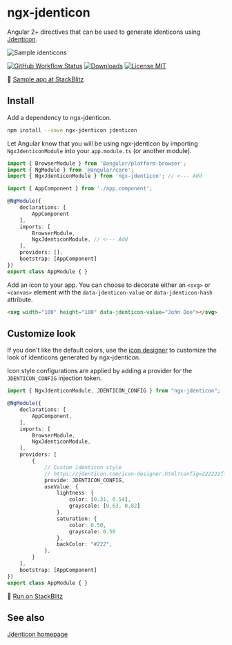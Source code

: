 # ngx-jdenticon

Angular 2+ directives that can be used to generate identicons using [Jdenticon](https://github.com/dmester/jdenticon).

![Sample identicons](https://jdenticon.com/hosted/github-samples.png)

[![GitHub Workflow Status](https://img.shields.io/github/workflow/status/dmester/ngx-jdenticon/Build/master?style=flat-square)](https://github.com/dmester/ngx-jdenticon/actions)
[![Downloads](https://img.shields.io/npm/dt/ngx-jdenticon.svg?style=flat-square)](https://www.npmjs.com/package/ngx-jdenticon)
[![License MIT](https://img.shields.io/badge/license-MIT-blue.svg?style=flat-square)](https://github.com/dmester/ngx-jdenticon/blob/master/LICENSE)

🚀 [Sample app at StackBlitz](https://stackblitz.com/edit/ngx-jdenticon-sample)

## Install

Add a dependency to ngx-jdenticon.

```sh
npm install --save ngx-jdenticon jdenticon
```

Let Angular know that you will be using ngx-jdenticon by importing `NgxJdenticonModule` into your `app.module.ts` (or another module).

```ts
import { BrowserModule } from '@angular/platform-browser';
import { NgModule } from '@angular/core';
import { NgxJdenticonModule } from 'ngx-jdenticon'; // <--- Add

import { AppComponent } from './app.component';

@NgModule({
    declarations: [
        AppComponent
    ],
    imports: [
        BrowserModule,
        NgxJdenticonModule, // <--- Add
    ],
    providers: [],
    bootstrap: [AppComponent]
})
export class AppModule { }
```

Add an icon to your app. You can choose to decorate either an `<svg>` or `<canvas>` element with the `data-jdenticon-value`
or `data-jdenticon-hash` attribute.

```html
<svg width="100" height="100" data-jdenticon-value="John Doe"></svg>
```

## Customize look

If you don't like the default colors, use the [icon designer](https://jdenticon.com/icon-designer.html) to customize the look of identicons generated by ngx-jdenticon.

Icon style configurations are applied by adding a provider for the `JDENTICON_CONFIG` injection token.

```ts
import { NgxJdenticonModule, JDENTICON_CONFIG } from "ngx-jdenticon";

@NgModule({
    declarations: [
        AppComponent,
    ],
    imports: [
        BrowserModule,
        NgxJdenticonModule,
    ],
    providers: [
        { 
            // Custom identicon style
            // https://jdenticon.com/icon-designer.html?config=222222ff014132321e363f52
            provide: JDENTICON_CONFIG,
            useValue: {
                lightness: {
                    color: [0.31, 0.54],
                    grayscale: [0.63, 0.82]
                },
                saturation: {
                    color: 0.50,
                    grayscale: 0.50
                },
                backColor: "#222",
            },
        }
    ],
    bootstrap: [AppComponent]
})
export class AppModule { }
```

🚀 [Run on StackBlitz](https://stackblitz.com/edit/ngx-jdenticon-custom-design?file=src%2Fapp%2Fapp.module.ts)

## See also

[Jdenticon homepage](https://jdenticon.com)